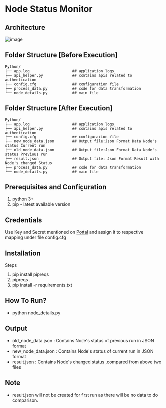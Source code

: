 Node Status Monitor
===================

Architecture
------------
![image](https://vizlibs.catchpoint.com/icons/node_status_arch.png)

Folder Structure [Before Execution]
-----------------------------------

```
Python/
├── app.log                   ## application logs
├── api_helper.py             ## contains apis related to authentication
├── config.cfg                ## configuration file
├── process_data.py           ## code for data transformation
└── node_details.py           ## main file
```

Folder Structure [After Execution]
----------------------------------

```
Python/
├── app.log                   ## application logs
├── api_helper.py             ## contains apis related to authentication
├── config.cfg                ## configuration file
├── new_node_data.json        ## Output file:Json Format Data Node's status Current run
├── old_node_data.json        ## Output file:Json Format Data Node's status Previous run
├── result.json               ## Output file: Json Format Result with Node's changed Status
├── process_data.py           ## code for data transformation
└── node_details.py           ## main file
```
Prerequisites and Configuration
-------------------------------

1. python 3+
2. pip - latest available version

Credentials 
-----------

Use Key and Secret mentioned on [Portal](https://portal.catchpoint.com/ui/Content/Administration/ApiDetail.aspx) and assign it to respective mapping under file config.cfg

Installation
------------

Steps
1. pip install pipreqs
2. pipreqs .
3. pip install -r requirements.txt


How To Run?
-----------

* python node_details.py

Output
-------

* old_node_data.json    : Contains Node's status of previous run in JSON format
* new_node_data.json    : Contains Node's status of current run in JSON format
* result.json           : Contains Node's changed status ,compared from above two files 

Note
-----
* result.json will not be created for first run as there will be no data to do comparison.

